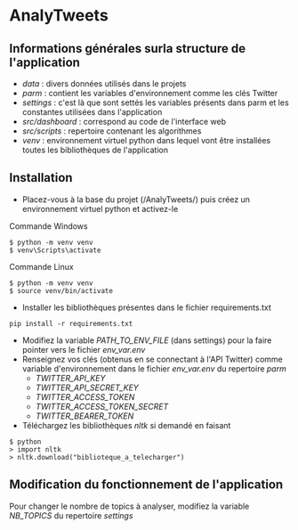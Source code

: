 # AnalyTweets

## Informations générales surla structure de l'application

* *data* : divers données utilisés dans le projets
* *parm* : contient les variables d'environnement comme les clés Twitter
* *settings* : c'est là que sont settés les variables présents dans parm et les constantes utilisées dans l'application
* *src/dashboard* : correspond au code de l'interface web
* *src/scripts* : repertoire contenant les algorithmes
* *venv* : environnement virtuel python dans lequel vont être installées toutes les bibliothèques de l'application 

## Installation

* Placez-vous à la base du projet (/AnalyTweets/) puis créez un environnement virtuel python et activez-le 

Commande Windows 
```
$ python -m venv venv
$ venv\Scripts\activate
```

Commande Linux
```
$ python -m venv venv
$ source venv/bin/activate
```

* Installer les bibliothèques présentes dans le fichier requirements.txt

```
pip install -r requirements.txt
```

* Modifiez la variable *PATH_TO_ENV_FILE* (dans settings) pour la faire pointer vers le fichier *env_var.env*
* Renseignez vos clés (obtenus en se connectant à l'API Twitter) comme variable d'environnement dans le fichier *env_var.env* du repertoire *parm*
  * *TWITTER_API_KEY*
  * *TWITTER_API_SECRET_KEY*
  * *TWITTER_ACCESS_TOKEN*
  * *TWITTER_ACCESS_TOKEN_SECRET*
  * *TWITTER_BEARER_TOKEN*
* Téléchargez les bibliothèques *nltk* si demandé en faisant

```
$ python
> import nltk
> nltk.download("biblioteque_a_telecharger")
```

## Modification du fonctionnement de l'application

Pour changer le nombre de topics à analyser, modifiez la variable *NB_TOPICS* du repertoire *settings*


